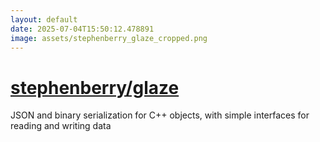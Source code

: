 ```yaml
---
layout: default
date: 2025-07-04T15:50:12.478891
image: assets/stephenberry_glaze_cropped.png
---
```


# [stephenberry/glaze](https://github.com/stephenberry/glaze)

JSON and binary serialization for C++ objects, with simple interfaces for reading and writing data
